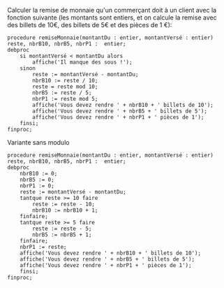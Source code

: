 Calculer la remise de monnaie qu'un commerçant doit à un client avec la fonction suivante (les montants sont entiers, et on calcule la remise avec des billets de 10€, des billets de 5€ et des pièces de 1 €): 

```
procedure remiseMonnaie(montantDu : entier, montantVersé : entier)
reste, nbrB10, nbrB5, nbrP1 :  entier;
debproc
	si montantVersé < montantDu alors
		affiche('Il manque des sous !');
	sinon
		reste := montantVersé - montantDu;
		nbrB10 := reste / 10;
		reste = reste mod 10;
		nbrB5 := reste / 5;
		nbrP1 := reste mod 5;
		affiche('Vous devez rendre ' + nbrB10 + ' billets de 10');
		affiche('Vous devez rendre ' + nbrB5 + ' billets de 5');
		affiche('Vous devez rendre ' + nbrP1 + ' pièces de 1');
	finsi;
finproc;
```
Variante sans modulo
```
procedure remiseMonnaie(montantDu : entier, montantVersé : entier)
reste, nbrB10, nbrB5, nbrP1 :  entier;
debproc
	nbrB10 := 0;
	nbrB5 := 0;
	nbrP1 := 0;
	reste := montantVersé - montantDu;
	tantque reste >= 10 faire
		reste := reste - 10;
		nbrB10 := nbrB10 + 1;
	finfaire;
	tantque reste >= 5 faire
		reste := reste - 5;
		nbrB5 := nbrB5 + 1;
	finfaire;
	nbrP1 := reste;
	affiche('Vous devez rendre ' + nbrB10 + ' billets de 10');
	affiche('Vous devez rendre ' + nbrB5 + ' billets de 5');
	affiche('Vous devez rendre ' + nbrP1 + ' pièces de 1');
	finsi;
finproc;
```